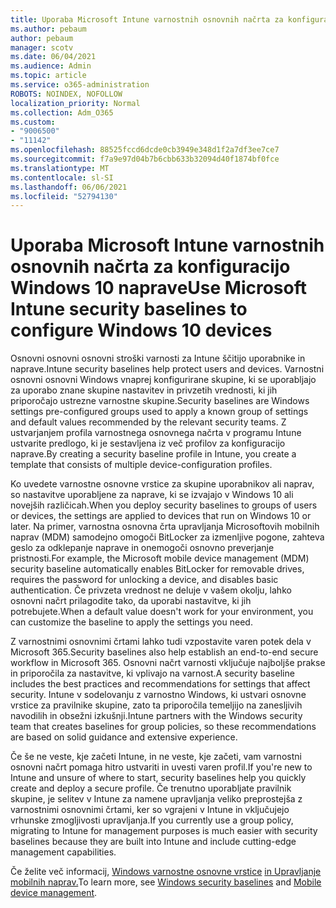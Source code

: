 ```yaml
---
title: Uporaba Microsoft Intune varnostnih osnovnih načrta za konfiguracijo Windows 10 naprave
ms.author: pebaum
author: pebaum
manager: scotv
ms.date: 06/04/2021
ms.audience: Admin
ms.topic: article
ms.service: o365-administration
ROBOTS: NOINDEX, NOFOLLOW
localization_priority: Normal
ms.collection: Adm_O365
ms.custom:
- "9006500"
- "11142"
ms.openlocfilehash: 88525fccd6dcde0cb3949e348d1f2a7df3ee7ce7
ms.sourcegitcommit: f7a9e97d04b7b6cbb633b32094d40f1874bf0fce
ms.translationtype: MT
ms.contentlocale: sl-SI
ms.lasthandoff: 06/06/2021
ms.locfileid: "52794130"
---
```

# <a name="use-microsoft-intune-security-baselines-to-configure-windows-10-devices"></a><span data-ttu-id="1b8ae-102">Uporaba Microsoft Intune varnostnih osnovnih načrta za konfiguracijo Windows 10 naprave</span><span class="sxs-lookup"><span data-stu-id="1b8ae-102">Use Microsoft Intune security baselines to configure Windows 10 devices</span></span>

<span data-ttu-id="1b8ae-103">Osnovni osnovni osnovni stroški varnosti za Intune ščitijo uporabnike in naprave.</span><span class="sxs-lookup"><span data-stu-id="1b8ae-103">Intune security baselines help protect users and devices.</span></span> <span data-ttu-id="1b8ae-104">Varnostni osnovni osnovni Windows vnaprej konfigurirane skupine, ki se uporabljajo za uporabo znane skupine nastavitev in privzetih vrednosti, ki jih priporočajo ustrezne varnostne skupine.</span><span class="sxs-lookup"><span data-stu-id="1b8ae-104">Security baselines are Windows settings pre-configured groups used to apply a known group of settings and default values recommended by the relevant security teams.</span></span> <span data-ttu-id="1b8ae-105">Z ustvarjanjem profila varnostnega osnovnega načrta v programu Intune ustvarite predlogo, ki je sestavljena iz več profilov za konfiguracijo naprave.</span><span class="sxs-lookup"><span data-stu-id="1b8ae-105">By creating a security baseline profile in Intune, you create a template that consists of multiple device-configuration profiles.</span></span>

<span data-ttu-id="1b8ae-106">Ko uvedete varnostne osnovne vrstice za skupine uporabnikov ali naprav, so nastavitve uporabljene za naprave, ki se izvajajo v Windows 10 ali novejših različicah.</span><span class="sxs-lookup"><span data-stu-id="1b8ae-106">When you deploy security baselines to groups of users or devices, the settings are applied to devices that run on Windows 10 or later.</span></span> <span data-ttu-id="1b8ae-107">Na primer, varnostna osnovna črta upravljanja Microsoftovih mobilnih naprav (MDM) samodejno omogoči BitLocker za izmenljive pogone, zahteva geslo za odklepanje naprave in onemogoči osnovno preverjanje pristnosti.</span><span class="sxs-lookup"><span data-stu-id="1b8ae-107">For example, the Microsoft mobile device management (MDM) security baseline automatically enables BitLocker for removable drives, requires the password for unlocking a device, and disables basic authentication.</span></span> <span data-ttu-id="1b8ae-108">Če privzeta vrednost ne deluje v vašem okolju, lahko osnovni načrt prilagodite tako, da uporabi nastavitve, ki jih potrebujete.</span><span class="sxs-lookup"><span data-stu-id="1b8ae-108">When a default value doesn't work for your environment, you can customize the baseline to apply the settings you need.</span></span>

<span data-ttu-id="1b8ae-109">Z varnostnimi osnovnimi črtami lahko tudi vzpostavite varen potek dela v Microsoft 365.</span><span class="sxs-lookup"><span data-stu-id="1b8ae-109">Security baselines also help establish an end-to-end secure workflow in Microsoft 365.</span></span> <span data-ttu-id="1b8ae-110">Osnovni načrt varnosti vključuje najboljše prakse in priporočila za nastavitve, ki vplivajo na varnost.</span><span class="sxs-lookup"><span data-stu-id="1b8ae-110">A security baseline includes the best practices and recommendations for settings that affect security.</span></span> <span data-ttu-id="1b8ae-111">Intune v sodelovanju z varnostno Windows, ki ustvari osnovne vrstice za pravilnike skupine, zato ta priporočila temeljijo na zanesljivih navodilih in obsežni izkušnji.</span><span class="sxs-lookup"><span data-stu-id="1b8ae-111">Intune partners with the Windows security team that creates baselines for group policies, so these recommendations are based on solid guidance and extensive experience.</span></span>

<span data-ttu-id="1b8ae-112">Če še ne veste, kje začeti Intune, in ne veste, kje začeti, vam varnostni osnovni načrt pomaga hitro ustvariti in uvesti varen profil.</span><span class="sxs-lookup"><span data-stu-id="1b8ae-112">If you're new to Intune and unsure of where to start, security baselines help you quickly create and deploy a secure profile.</span></span> <span data-ttu-id="1b8ae-113">Če trenutno uporabljate pravilnik skupine, je selitev v Intune za namene upravljanja veliko preprostejša z varnostnimi osnovnimi črtami, ker so vgrajeni v Intune in vključujejo vrhunske zmogljivosti upravljanja.</span><span class="sxs-lookup"><span data-stu-id="1b8ae-113">If you currently use a group policy, migrating to Intune for management purposes is much easier with security baselines because they are built into Intune and include cutting-edge management capabilities.</span></span>

<span data-ttu-id="1b8ae-114">Če želite več informacij, [Windows varnostne osnovne vrstice](/windows/security/threat-protection/windows-security-baselines) [in Upravljanje mobilnih naprav.](/windows/client-management/mdm/)</span><span class="sxs-lookup"><span data-stu-id="1b8ae-114">To learn more, see [Windows security baselines](/windows/security/threat-protection/windows-security-baselines) and [Mobile device management](/windows/client-management/mdm/).</span></span>

